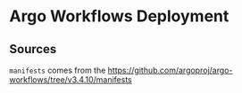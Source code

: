 # Argo Workflows Deployment

## Sources

`manifests` comes from the <https://github.com/argoproj/argo-workflows/tree/v3.4.10/manifests>
